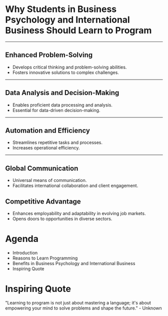 # Why Students in Business Psychology and International Business Should Learn to Program
---
## Enhanced Problem-Solving
- Develops critical thinking and problem-solving abilities.
- Fosters innovative solutions to complex challenges.
---
## Data Analysis and Decision-Making
- Enables proficient data processing and analysis.
- Essential for data-driven decision-making.
---
## Automation and Efficiency
- Streamlines repetitive tasks and processes.
- Increases operational efficiency.
---
## Global Communication
- Universal means of communication.
- Facilitates international collaboration and client engagement.

## Competitive Advantage
- Enhances employability and adaptability in evolving job markets.
- Opens doors to opportunities in diverse sectors.

# Agenda

- Introduction
- Reasons to Learn Programming
- Benefits in Business Psychology and International Business
- Inspiring Quote

# Inspiring Quote

"Learning to program is not just about mastering a language; it's about empowering your mind to solve problems and shape the future." - Unknown
